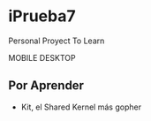 # iPrueba7
Personal Proyect To Learn

MOBILE
DESKTOP

## Por Aprender

- Kit, el Shared Kernel más gopher